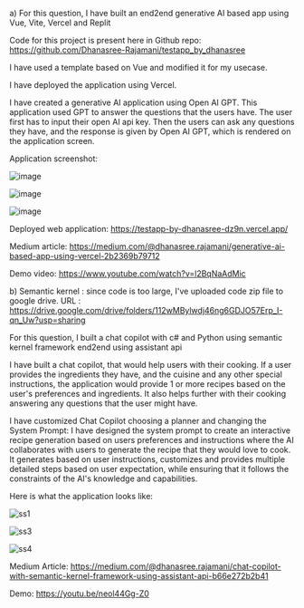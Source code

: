 a) For this question, I have built an end2end generative AI based app using Vue, Vite, Vercel and Replit

Code for this project is present here in Github repo: https://github.com/Dhanasree-Rajamani/testapp_by_dhanasree

I have used a template based on Vue and modified it for my usecase.

I have deployed the application using Vercel. 

I have created a generative AI application using Open AI GPT. This application used GPT to answer the questions that the users have. The user first has to input their open AI api key. Then the users can ask any questions they have, and the response is given by Open AI GPT, which is rendered on the application screen.

Application screenshot:

![image](https://github.com/Dhanasree-Rajamani/SpecialTopics_DeepLearning/assets/111466424/d6b46251-fccd-49a7-a885-4930a8cd378e)

![image](https://github.com/Dhanasree-Rajamani/SpecialTopics_DeepLearning/assets/111466424/bbe7c3c3-9f47-47e0-8b97-b88b0944e8f5)

![image](https://github.com/Dhanasree-Rajamani/SpecialTopics_DeepLearning/assets/111466424/3f2f4a5f-572c-400c-908d-0a1107c2e68f)

Deployed web application: https://testapp-by-dhanasree-dz9n.vercel.app/

Medium article: https://medium.com/@dhanasree.rajamani/generative-ai-based-app-using-vercel-2b2369b79712

Demo video: https://www.youtube.com/watch?v=l2BqNaAdMic

b) Semantic kernel : since code is too large, I've uploaded code zip file to google drive. URL : https://drive.google.com/drive/folders/112wMBylwdj46ng6GDJO57Erp_I-qn_Uw?usp=sharing

For this question, I built a chat copilot with c# and Python using semantic kernel framework end2end using assistant api

I have built a chat copilot, that would help users with their cooking. If a user provides the ingredients they have, and the cuisine and any other special instructions, the application would provide 1 or more recipes based on the user's preferences and ingredients. It also helps further with their cooking answering any questions that the user might have.

I have customized Chat Copilot choosing a planner and changing the System Prompt:
I have designed the system prompt to create an interactive recipe generation based on users preferences and instructions where the AI collaborates with users to generate the recipe that they would love to cook. It generates based on user instructions, customizes and provides multiple detailed steps based on user expectation, while ensuring that it follows the constraints of the AI's knowledge and capabilities.

Here is what the application looks like:

![ss1](https://github.com/Dhanasree-Rajamani/SpecialTopics_DeepLearning/assets/111466424/f6b28383-b6ff-4674-b2dc-b5d815e1d951)

![ss3](https://github.com/Dhanasree-Rajamani/SpecialTopics_DeepLearning/assets/111466424/1cdf7c53-07c3-47ae-bac9-459d66dfb493)

![ss4](https://github.com/Dhanasree-Rajamani/SpecialTopics_DeepLearning/assets/111466424/9c66b8ee-7b43-4ff7-af92-e9981521fa18)

Medium Article: https://medium.com/@dhanasree.rajamani/chat-copilot-with-semantic-kernel-framework-using-assistant-api-b66e272b2b41

Demo: https://youtu.be/neol44Gg-Z0




